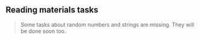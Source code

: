 ## Reading materials tasks

> Some tasks about random numbers and strings are missing. 
> They will be done soon too.
